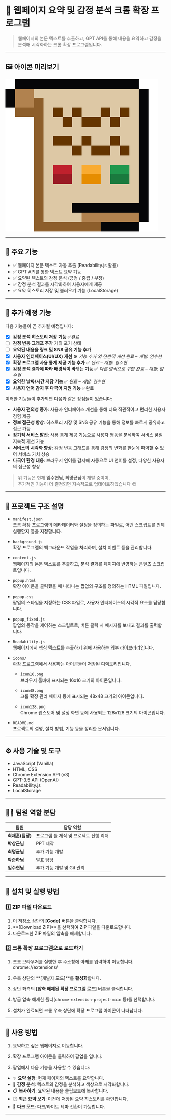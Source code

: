 # 🧠 웹페이지 요약 및 감정 분석 크롬 확장 프로그램

> 웹페이지의 본문 텍스트를 추출하고, GPT API를 통해 내용을 요약하고 감정을 분석해 시각화하는 크롬 확장 프로그램입니다.

---

## 🖼️ 아이콘 미리보기

![icon48](./icons/icon48.png)

---

## 📌 주요 기능

- ✅ 웹페이지 본문 텍스트 자동 추출 (Readability.js 활용)
- ✅ GPT API를 통한 텍스트 요약 기능
- ✅ 요약된 텍스트의 감정 분석 (긍정 / 중립 / 부정)
- ✅ 감정 분석 결과를 시각화하여 사용자에게 제공
- ✅ 요약 히스토리 저장 및 불러오기 기능 (LocalStorage)

---

## 🚧 추가 예정 기능

다음 기능들이 곧 추가될 예정입니다:

- [x] **감정 분석 히스토리 저장 기능** ✅완료
- [ ] **감정 변동 그래프 추가** 거의 포기 상태 
- [ ] **요약된 내용을 링크 및 SNS 공유 기능 추가**
- [x] **사용자 인터페이스(UI/UX) 개선** ⚙ _기능 추가 외 전반적 개선 완료_ – _개발: 임수현_
- [x] **확장 프로그램 사용 통계 제공 기능 추가** ✅ _완료_ – _개발: 임수현_
- [x] **감정 분석 결과에 따라 배경색이 바뀌는 기능** ✅ _다른 방식으로 구현 완료_ – _개발: 임수현_
- [x] **요약한 날짜/시간 저장 기능** ✅ _완료_ – _개발: 임수현_
- [x] **사용자 언어 감지 후 다국어 지원 기능** ✅완료

이러한 기능들이 추가되면 다음과 같은 장점들이 있습니다:

- **사용자 편의성 증가**: 사용자 인터페이스 개선을 통해 더욱 직관적이고 편리한 사용자 경험 제공  
- **정보 접근성 향상**: 히스토리 저장 및 SNS 공유 기능을 통해 정보를 빠르게 공유하고 접근 가능  
- **장기적 서비스 발전**: 사용 통계 제공 기능으로 사용자 행동을 분석하여 서비스 품질 지속적 개선 가능  
- **서비스의 시각화 향상**: 감정 변동 그래프를 통해 감정의 변화를 한눈에 파악할 수 있어 서비스 가치 상승  
- **다국어 환경 대응**: 브라우저 언어를 감지해 자동으로 UI 언어를 설정, 다양한 사용자의 접근성 향상  

> 위 기능은 현재 **임수현님, 최명균님**이 개발 중이며,  
> 추가적인 기능이 더 결정되면 지속적으로 업데이트하겠습니다 😊

---

## 🧾 프로젝트 구조 설명

- `manifest.json`  
  크롬 확장 프로그램의 메타데이터와 설정을 정의하는 파일로, 어떤 스크립트를 언제 실행할지 등을 지정합니다.

- `background.js`  
  확장 프로그램의 백그라운드 작업을 처리하며, 설치 이벤트 등을 관리합니다.

- `content.js`  
  웹페이지의 본문 텍스트를 추출하고, 분석 결과를 페이지에 반영하는 콘텐츠 스크립트입니다.

- `popup.html`  
  확장 아이콘을 클릭했을 때 나타나는 팝업의 구조를 정의하는 HTML 파일입니다.

- `popup.css`  
  팝업의 스타일을 지정하는 CSS 파일로, 사용자 인터페이스의 시각적 요소를 담당합니다.

- `popup_fixed.js`  
  팝업의 동작을 제어하는 스크립트로, 버튼 클릭 시 메시지를 보내고 결과를 출력합니다.

- `Readability.js`  
  웹페이지에서 핵심 텍스트를 추출하기 위해 사용하는 외부 라이브러리입니다.

- `icons/`  
  확장 프로그램에서 사용하는 아이콘들이 저장된 디렉토리입니다.

  - `icon16.png`  
    브라우저 툴바에 표시되는 16x16 크기의 아이콘입니다.

  - `icon48.png`  
    크롬 확장 관리 페이지 등에 표시되는 48x48 크기의 아이콘입니다.

  - `icon128.png`  
    Chrome 웹스토어 및 설정 화면 등에 사용되는 128x128 크기의 아이콘입니다.

- `README.md`  
  프로젝트의 설명, 설치 방법, 기능 등을 정리한 문서입니다.


---

## ⚙️ 사용 기술 및 도구

- JavaScript (Vanilla)
- HTML, CSS
- Chrome Extension API (v3)
- GPT-3.5 API (OpenAI)
- Readability.js
- LocalStorage

---

## 🧑‍💻 팀원 역할 분담

| 팀원          | 담당 역할                           |
|---------------|---------------------------------|
| **최재훈(팀장)**   | 프로그램 틀 제작 및 프로젝트 진행 리더  |
| **박상근님**      | PPT 제작                          |
| **최명균님**      | 추가 기능 개발                      |
| **박준하님**      | 발표 담당                         |
| **임수현님**      | 추가 기능 개발 및 Git 관리             |

---

## 🚀 설치 및 실행 방법

### 1️⃣ ZIP 파일 다운로드

1. 이 저장소 상단의 **[Code]** 버튼을 클릭합니다.
2. **[Download ZIP]**을 선택하여 ZIP 파일을 다운로드합니다.
3. 다운로드한 ZIP 파일의 압축을 해제합니다.

### 2️⃣ 크롬 확장 프로그램으로 로드하기

1. 크롬 브라우저를 실행한 후 주소창에 아래를 입력하여 이동합니다.  
chrome://extensions/

2. 우측 상단의 **[개발자 모드]**를 **활성화**합니다.

3. 상단 좌측의 **[압축 해제된 확장 프로그램 로드]** 버튼을 클릭합니다.

4. 방금 압축 해제한 폴더(`chrome-extension-project-main` 등)를 선택합니다.

5. 설치가 완료되면 크롬 우측 상단에 확장 프로그램 아이콘이 나타납니다.

---

## 🧪 사용 방법

1. 요약하고 싶은 웹페이지로 이동합니다.

2. 확장 프로그램 아이콘을 클릭하여 팝업을 엽니다.

3. 팝업에서 다음 기능을 사용할 수 있습니다:

- ✨ **요약 실행**: 현재 페이지의 텍스트를 요약합니다.
- 🧠 **감정 분석**: 텍스트의 감정을 분석하고 색상으로 시각화합니다.
- 📋 **복사하기**: 요약된 내용을 클립보드에 복사합니다.
- 🕒 **최근 요약 보기**: 이전에 저장된 요약 히스토리를 확인합니다.
- 🌙 **다크 모드**: 다크/라이트 테마 전환이 가능합니다.

---
